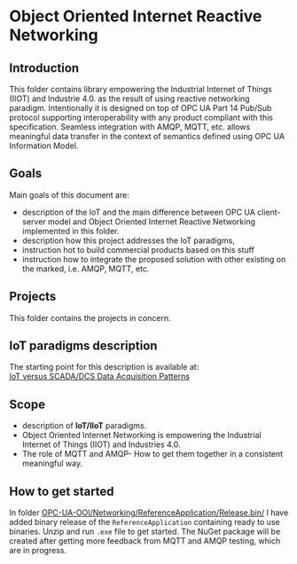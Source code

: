 # Object Oriented Internet Reactive Networking

## Introduction

This folder contains library empowering the Industrial Internet of Things \(IIOT\) and Industrie 4.0. as the result of using reactive networking paradigm. Intentionally it is designed on top of OPC UA Part 14 Pub/Sub protocol supporting interoperability with any product compliant with this specification. Seamless integration with AMQP, MQTT, etc. allows meaningful data transfer in the context of semantics defined using OPC UA Information Model.

## Goals

Main goals of this document are:

* description of the IoT and the main difference between OPC UA client-server model and Object Oriented Internet Reactive Networking implemented in this folder. 
* description how this project addresses the IoT paradigms,
* instruction hot to build commercial products based on this stuff
* instruction how to integrate the proposed solution with other existing on the marked, i.e. AMQP, MQTT, etc. 

## Projects

This folder contains the projects in concern.

## IoT paradigms description

The starting point for this description is available at:  
[IoT versus SCADA/DCS Data Acquisition Patterns](https://mpostol.wordpress.com/2017/09/19/iot-versus-scadadcs/)

## Scope

* description of **IoT/IIoT** paradigms.
* Object Oriented Internet Networking is empowering the Industrial Internet of Things \(IIOT\) and Industries 4.0.
* The role of MQTT and AMQP- How to get them together in a consistent meaningful way.

## How to get started

In folder [OPC-UA-OOI/Networking/ReferenceApplication/Release.bin/](https://github.com/mpostol/OPC-UA-OOI/tree/master/Networking/ReferenceApplication/Release.bin) I have added binary release of the `ReferenceApplication` containing ready to use binaries. Unzip and run `.exe` file to get started. The NuGet package will be created after getting more feedback from MQTT and AMQP testing, which are in progress.

